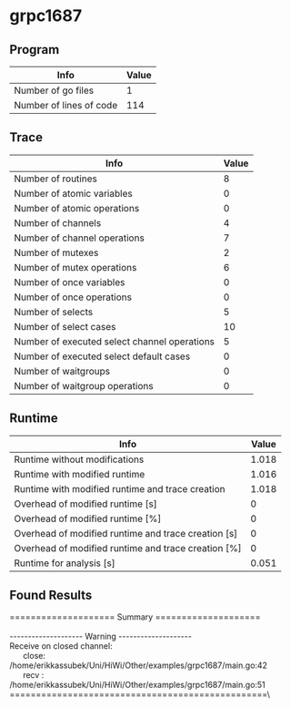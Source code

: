 # grpc1687

## Program 
| Info | Value |
| - | - |
| Number of go files | 1|
| Number of lines of code |114|
## Trace 
| Info | Value |
| - | - |
| Number of routines | 8|
| Number of atomic variables | 0|
| Number of atomic operations | 0|
| Number of channels | 4|
| Number of channel operations | 7|
| Number of mutexes | 2|
| Number of mutex operations | 6|
| Number of once variables | 0|
| Number of once operations | 0|
| Number of selects | 5|
| Number of select cases | 10|
| Number of executed select channel operations | 5|
| Number of executed select default cases | 0|
| Number of waitgroups | 0|
| Number of waitgroup operations | 0|
## Runtime 
| Info | Value |
| - | - |
| Runtime without modifications | 1.018|
| Runtime with modified runtime | 1.016|
| Runtime with modified runtime and trace creation | 1.018|
| Overhead of modified runtime [s] | 0|
| Overhead of modified runtime [\%] | 0|
| Overhead of modified runtime and trace creation [s] | 0|
| Overhead of modified runtime and trace creation [\%] | 0|
| Runtime for analysis [s] | 0.051|
## Found Results
==================== Summary ====================\
\
-------------------- Warning --------------------\
Receive on closed channel:\
&nbsp;&nbsp;&nbsp;&nbsp;&nbsp;&nbsp;close: /home/erikkassubek/Uni/HiWi/Other/examples/grpc1687/main.go:42\
&nbsp;&nbsp;&nbsp;&nbsp;&nbsp;&nbsp;recv : /home/erikkassubek/Uni/HiWi/Other/examples/grpc1687/main.go:51\
=================================================\